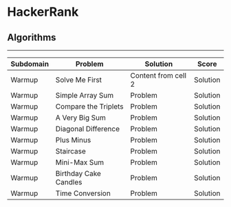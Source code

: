# HackerRank

## Algorithms
---
Subdomain | Problem | Solution | Score
------------ | ------------- | ------------- | -------------
Warmup | Solve Me First | Content from cell 2 | Solution | 1
Warmup | Simple Array Sum | Problem | Solution | 10
Warmup | Compare the Triplets | Problem | Solution | 10
Warmup | A Very Big Sum | Problem | Solution | 10
Warmup | Diagonal Difference | Problem | Solution | 10
Warmup | Plus Minus | Problem | Solution | 10
Warmup | Staircase | Problem | Solution | 10
Warmup | Mini-Max Sum | Problem | Solution | 10
Warmup | Birthday Cake Candles | Problem | Solution | 10
Warmup | Time Conversion | Problem | Solution | 15
